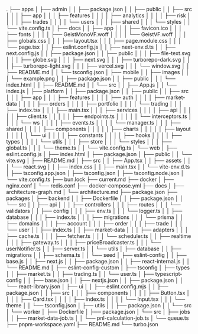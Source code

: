 .
├── apps
│  ├── admin
│  │  ├── package.json
│  │  ├── public
│  │  ├── src
│  │  │  ├── app
│  │  │  ├── features
│  │  │  │  ├── analytics
│  │  │  │  ├── risk
│  │  │  │  ├── trades
│  │  │  │  └── users
│  │  │  ├── shared
│  │  │  └── styles
│  │  └── vite.config.ts
│  ├── docs
│  │  ├── app
│  │  │  ├── favicon.ico
│  │  │  ├── fonts
│  │  │  │  ├── GeistMonoVF.woff
│  │  │  │  └── GeistVF.woff
│  │  │  ├── globals.css
│  │  │  ├── layout.tsx
│  │  │  ├── page.module.css
│  │  │  └── page.tsx
│  │  ├── eslint.config.js
│  │  ├── next-env.d.ts
│  │  ├── next.config.js
│  │  ├── package.json
│  │  ├── public
│  │  │  ├── file-text.svg
│  │  │  ├── globe.svg
│  │  │  ├── next.svg
│  │  │  ├── turborepo-dark.svg
│  │  │  ├── turborepo-light.svg
│  │  │  ├── vercel.svg
│  │  │  └── window.svg
│  │  ├── README.md
│  │  └── tsconfig.json
│  ├── mobile
│  │  ├── images
│  │  │  └── example.png
│  │  ├── package.json
│  │  ├── public
│  │  │  └── index.html
│  │  ├── README.md
│  │  └── src
│  │     ├── App.js
│  │     └── index.js
│  ├── platform
│  │  ├── package.json
│  │  ├── public
│  │  ├── src
│  │  │  ├── app
│  │  │  ├── features
│  │  │  │  ├── auth
│  │  │  │  ├── market-data
│  │  │  │  ├── orders
│  │  │  │  ├── portfolio
│  │  │  │  └── trading
│  │  │  ├── index.tsx
│  │  │  ├── main.tsx
│  │  │  ├── services
│  │  │  │  ├── api
│  │  │  │  │  ├── client.ts
│  │  │  │  │  ├── endpoints.ts
│  │  │  │  │  └── interceptors.ts
│  │  │  │  └── ws
│  │  │  │     ├── events.ts
│  │  │  │     └── manager.ts
│  │  │  ├── shared
│  │  │  │  ├── components
│  │  │  │  │  ├── charts
│  │  │  │  │  ├── layout
│  │  │  │  │  └── ui
│  │  │  │  ├── constants
│  │  │  │  ├── hooks
│  │  │  │  ├── types
│  │  │  │  └── utils
│  │  │  ├── store
│  │  │  └── styles
│  │  │     ├── global.ts
│  │  │     └── theme.ts
│  │  └── vite.config.ts
│  └── web
│     ├── eslint.config.js
│     ├── index.html
│     ├── package.json
│     ├── public
│     │  └── vite.svg
│     ├── README.md
│     ├── src
│     │  ├── App.tsx
│     │  ├── assets
│     │  │  └── react.svg
│     │  ├── index.css
│     │  ├── main.tsx
│     │  └── vite-env.d.ts
│     ├── tsconfig.app.json
│     ├── tsconfig.json
│     ├── tsconfig.node.json
│     └── vite.config.ts
├── bun.lock
├── current.md
├── docker
│  ├── nginx.conf
│  └── redis.conf
├── docker-compose.yml
├── docs
│  ├── architecture-graph.md
│  └── architecture.md
├── package.json
├── packages
│  ├── backend
│  │  ├── Dockerfile
│  │  ├── package.json
│  │  └── src
│  │     ├── api
│  │     │  ├── controllers
│  │     │  ├── routes
│  │     │  └── validators
│  │     ├── config
│  │     │  ├── env.ts
│  │     │  └── logger.ts
│  │     ├── database
│  │     │  ├── index.ts
│  │     │  ├── migrations
│  │     │  └── prisma
│  │     ├── domains
│  │     │  ├── account
│  │     │  ├── order
│  │     │  ├── trade
│  │     │  └── user
│  │     ├── index.ts
│  │     ├── market-data
│  │     │  ├── adapters
│  │     │  ├── cache.ts
│  │     │  ├── fetcher.ts
│  │     │  └── scheduler.ts
│  │     ├── realtime
│  │     │  ├── gateway.ts
│  │     │  ├── priceBroadcaster.ts
│  │     │  └── userNotifier.ts
│  │     ├── server.ts
│  │     └── utils
│  ├── database
│  │  ├── migrations
│  │  ├── schema.ts
│  │  └── seed
│  ├── eslint-config
│  │  ├── base.js
│  │  ├── next.js
│  │  ├── package.json
│  │  ├── react-internal.js
│  │  └── README.md
│  ├── eslint-config-custom
│  ├── tsconfig
│  ├── types
│  │  ├── market.ts
│  │  ├── trading.ts
│  │  └── user.ts
│  ├── typescript-config
│  │  ├── base.json
│  │  ├── nextjs.json
│  │  ├── package.json
│  │  └── react-library.json
│  ├── ui
│  │  ├── eslint.config.mjs
│  │  ├── package.json
│  │  ├── src
│  │  │  ├── components
│  │  │  │  ├── Button.tsx
│  │  │  │  ├── Card.tsx
│  │  │  │  ├── index.ts
│  │  │  │  └── Input.tsx
│  │  │  └── theme
│  │  └── tsconfig.json
│  ├── utils
│  │  ├── package.json
│  │  └── src
│  └── worker
│     ├── Dockerfile
│     ├── package.json
│     └── src
│        ├── jobs
│        │  ├── market-data-job.ts
│        │  └── pnl-calculation-job.ts
│        └── queue.ts
├── pnpm-workspace.yaml
├── README.md
└── turbo.json
